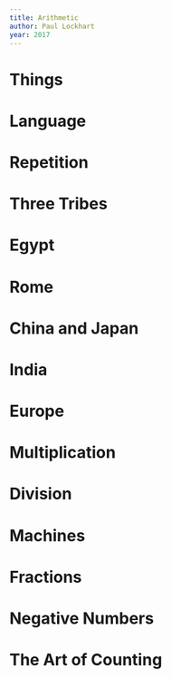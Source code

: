 ```yaml
---
title: Arithmetic
author: Paul Lockhart
year: 2017
---
```


# Things
# Language
# Repetition
# Three Tribes
# Egypt
# Rome
# China and Japan
# India
# Europe
# Multiplication
# Division
# Machines
# Fractions
# Negative Numbers
# The Art of Counting
